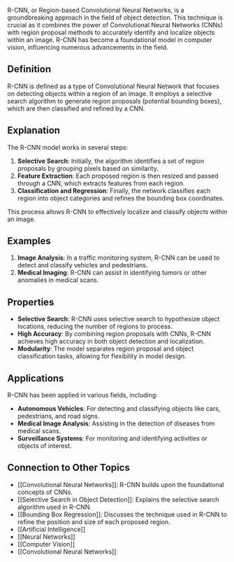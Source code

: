 R-CNN, or Region-based Convolutional Neural Networks, is a groundbreaking approach in the field of object detection. This technique is crucial as it combines the power of Convolutional Neural Networks (CNNs) with region proposal methods to accurately identify and localize objects within an image. R-CNN has become a foundational model in computer vision, influencing numerous advancements in the field.

## Definition

R-CNN is defined as a type of Convolutional Neural Network that focuses on detecting objects within a region of an image. It employs a selective search algorithm to generate region proposals (potential bounding boxes), which are then classified and refined by a CNN.

## Explanation

The R-CNN model works in several steps:

1. **Selective Search**: Initially, the algorithm identifies a set of region proposals by grouping pixels based on similarity.
2. **Feature Extraction**: Each proposed region is then resized and passed through a CNN, which extracts features from each region.
3. **Classification and Regression**: Finally, the network classifies each region into object categories and refines the bounding box coordinates.

This process allows R-CNN to effectively localize and classify objects within an image.

## Examples

1. **Image Analysis**: In a traffic monitoring system, R-CNN can be used to detect and classify vehicles and pedestrians.
2. **Medical Imaging**: R-CNN can assist in identifying tumors or other anomalies in medical scans.

## Properties

- **Selective Search**: R-CNN uses selective search to hypothesize object locations, reducing the number of regions to process.
- **High Accuracy**: By combining region proposals with CNNs, R-CNN achieves high accuracy in both object detection and localization.
- **Modularity**: The model separates region proposal and object classification tasks, allowing for flexibility in model design.

## Applications

R-CNN has been applied in various fields, including:

- **Autonomous Vehicles**: For detecting and classifying objects like cars, pedestrians, and road signs.
- **Medical Image Analysis**: Assisting in the detection of diseases from medical scans.
- **Surveillance Systems**: For monitoring and identifying activities or objects of interest.

## Connection to Other Topics

- [[Convolutional Neural Networks]]: R-CNN builds upon the foundational concepts of CNNs.
- [[Selective Search in Object Detection]]: Explains the selective search algorithm used in R-CNN.
- [[Bounding Box Regression]]: Discusses the technique used in R-CNN to refine the position and size of each proposed region.
-  [[Artificial Intelligence]]
- [[Neural Networks]]
- [[Computer Vision]]
- [[Convolutional Neural Networks]] 